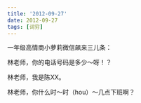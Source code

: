 ```yaml
---
title: '2012-09-27'
date: 2012-09-27
tags: [词穷]
---
```


一年级高情商小萝莉微信飙来三儿条：

林老师，你的电话号码是多少～呀！？

林老师，我是陈XX。

林老师，你什么时～时（hou）～几点下班啊？